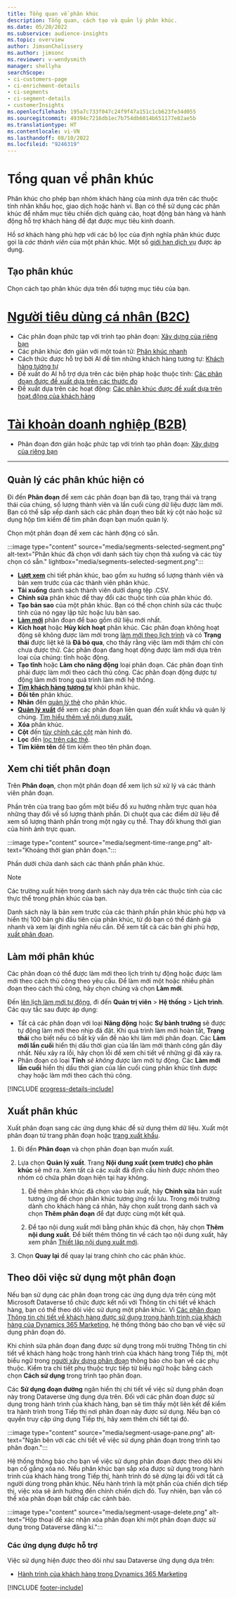 ```yaml
---
title: Tổng quan về phân khúc
description: Tổng quan, cách tạo và quản lý phân khúc.
ms.date: 05/20/2022
ms.subservice: audience-insights
ms.topic: overview
author: JimsonChalissery
ms.author: jimsonc
ms.reviewer: v-wendysmith
manager: shellyha
searchScope:
- ci-customers-page
- ci-enrichment-details
- ci-segments
- ci-segment-details
- customerInsights
ms.openlocfilehash: 195a7c733f047c24f9f47a151c1cb623fe34d055
ms.sourcegitcommit: 49394c7216db1ec7b754db6014b651177e82ae5b
ms.translationtype: HT
ms.contentlocale: vi-VN
ms.lasthandoff: 08/10/2022
ms.locfileid: "9246319"
---
```

# <a name="segments-overview"></a>Tổng quan về phân khúc

Phân khúc cho phép bạn nhóm khách hàng của mình dựa trên các thuộc tính nhân khẩu học, giao dịch hoặc hành vi. Bạn có thể sử dụng các phân khúc để nhắm mục tiêu chiến dịch quảng cáo, hoạt động bán hàng và hành động hỗ trợ khách hàng để đạt được mục tiêu kinh doanh.

Hồ sơ khách hàng phù hợp với các bộ lọc của định nghĩa phân khúc được gọi là *các thành viên* của một phân khúc. Một số [giới hạn dịch vụ](/dynamics365/customer-insights/service-limits) được áp dụng.

## <a name="create-a-segment"></a>Tạo phân khúc

Chọn cách tạo phân khúc dựa trên đối tượng mục tiêu của bạn.

# <a name="individual-consumers-b-to-c"></a>[Người tiêu dùng cá nhân (B2C)](#tab/b2c)

- Các phân đoạn phức tạp với trình tạo phân đoạn: [Xây dựng của riêng bạn](segment-builder.md)
- Các phân khúc đơn giản với một toán tử: [Phân khúc nhanh](segment-quick.md)
- Cách thức được hỗ trợ bởi AI để tìm những khách hàng tương tự: [Khách hàng tương tự](find-similar-customer-segments.md)
- Đề xuất do AI hỗ trợ dựa trên các biện pháp hoặc thuộc tính: [Các phân đoạn được đề xuất dựa trên các thước đo](suggested-segments.md)
- Đề xuất dựa trên các hoạt động: [Các phân khúc được đề xuất dựa trên hoạt động của khách hàng](suggested-segments-activity.md)

# <a name="business-accounts-b-to-b"></a>[Tài khoản doanh nghiệp (B2B)](#tab/b2b)

- Phân đoạn đơn giản hoặc phức tạp với trình tạo phân đoạn: [Xây dựng của riêng bạn](segment-builder.md)

---

## <a name="manage-existing-segments"></a>Quản lý các phân khúc hiện có

Đi đến **Phân đoạn** để xem các phân đoạn bạn đã tạo, trạng thái và trạng thái của chúng, số lượng thành viên và lần cuối cùng dữ liệu được làm mới. Bạn có thể sắp xếp danh sách các phân đoạn theo bất kỳ cột nào hoặc sử dụng hộp tìm kiếm để tìm phân đoạn bạn muốn quản lý.

Chọn một phân đoạn để xem các hành động có sẵn.

:::image type="content" source="media/segments-selected-segment.png" alt-text="Phân khúc đã chọn với danh sách tùy chọn thả xuống và các tùy chọn có sẵn." lightbox="media/segments-selected-segment.png":::

- [**Lượt xem**](#view-segment-details) chi tiết phân khúc, bao gồm xu hướng số lượng thành viên và bản xem trước của các thành viên phân khúc.
- **Tải xuống** danh sách thành viên dưới dạng tệp .CSV.
- **Chỉnh sửa** phân khúc để thay đổi các thuộc tính của phân khúc đó.
- **Tạo bản sao** của một phân khúc. Bạn có thể chọn chỉnh sửa các thuộc tính của nó ngay lập tức hoặc lưu bản sao.
- [**Làm mới**](#refresh-segments) phân đoạn để bao gồm dữ liệu mới nhất.
- **Kích hoạt** hoặc **Hủy kích hoạt** phân khúc. Các phân đoạn không hoạt động sẽ không được làm mới trong [làm mới theo lịch trình](schedule-refresh.md) và có **Trạng thái** được liệt kê là **Đã bỏ qua**, cho thấy rằng việc làm mới thậm chí còn chưa được thử. Các phân đoạn đang hoạt động được làm mới dựa trên loại của chúng: tĩnh hoặc động.
- **Tạo tĩnh** hoặc **Làm cho năng động** loại phân đoạn. Các phân đoạn tĩnh phải được làm mới theo cách thủ công. Các phân đoạn động được tự động làm mới trong quá trình làm mới hệ thống.
- [**Tìm khách hàng tương tự**](find-similar-customer-segments.md) khỏi phân khúc.
- **Đổi tên** phân khúc.
- **Nhãn** đến [quản lý thẻ](work-with-tags-columns.md#manage-tags) cho phân khúc.
- [**Quản lý xuất**](#export-segments) để xem các phân đoạn liên quan đến xuất khẩu và quản lý chúng. [Tìm hiểu thêm về nội dung xuất.](export-destinations.md)
- **Xóa** phân khúc.
- **Cột** đến [tùy chỉnh các cột](work-with-tags-columns.md#customize-columns) màn hình đó.
- **Lọc** đến [lọc trên các thẻ](work-with-tags-columns.md#filter-on-tags).
- **Tim kiêm tên** để tìm kiếm theo tên phân đoạn.

## <a name="view-segment-details"></a>Xem chi tiết phân đoạn

Trên **Phân đoạn**, chọn một phân đoạn để xem lịch sử xử lý và các thành viên phân đoạn.

Phần trên của trang bao gồm một biểu đồ xu hướng nhằm trực quan hóa những thay đổi về số lượng thành phần. Di chuột qua các điểm dữ liệu để xem số lượng thành phần trong một ngày cụ thể. Thay đổi khung thời gian của hình ảnh trực quan.

:::image type="content" source="media/segment-time-range.png" alt-text="Khoảng thời gian phân đoạn.":::

Phần dưới chứa danh sách các thành phần phân khúc.

> [!NOTE]
> Các trường xuất hiện trong danh sách này dựa trên các thuộc tính của các thực thể trong phân khúc của bạn.
>
>Danh sách này là bản xem trước của các thành phần phân khúc phù hợp và hiển thị 100 bản ghi đầu tiên của phân khúc, từ đó bạn có thể đánh giá nhanh và xem lại định nghĩa nếu cần. Để xem tất cả các bản ghi phù hợp, [xuất phân đoạn](export-destinations.md).

## <a name="refresh-segments"></a>Làm mới phân khúc

Các phân đoạn có thể được làm mới theo lịch trình tự động hoặc được làm mới theo cách thủ công theo yêu cầu. Để làm mới một hoặc nhiều phân đoạn theo cách thủ công, hãy chọn chúng và chọn **Làm mới**.

Đến [lên lịch làm mới tự động](schedule-refresh.md), đi đến **Quản trị viên** > **Hệ thống** > **Lịch trình**. Các quy tắc sau được áp dụng:

- Tất cả các phân đoạn với loại **Năng động** hoặc **Sự bành trướng** sẽ được tự động làm mới theo nhịp đã đặt. Khi quá trình làm mới hoàn tất, **Trạng thái** cho biết nếu có bất kỳ vấn đề nào khi làm mới phân đoạn. Các **Làm mới lần cuối** hiển thị dấu thời gian của lần làm mới thành công gần đây nhất. Nếu xảy ra lỗi, hãy chọn lỗi để xem chi tiết về những gì đã xảy ra.
- Phân đoạn có loại **Tĩnh** *sẽ không* được làm mới tự động. Các **Làm mới lần cuối** hiển thị dấu thời gian của lần cuối cùng phân khúc tĩnh được chạy hoặc làm mới theo cách thủ công.

[!INCLUDE [progress-details-include](includes/progress-details-pane.md)]

## <a name="export-segments"></a>Xuất phân khúc

Xuất phân đoạn sang các ứng dụng khác để sử dụng thêm dữ liệu. Xuất một phân đoạn từ trang phân đoạn hoặc [trang xuất khẩu](export-destinations.md).

1. Đi đến **Phân đoạn** và chọn phân đoạn bạn muốn xuất.

1. Lựa chọn **Quản lý xuất**. Trang **Nội dung xuất (xem trước) cho phân khúc** sẽ mở ra. Xem tất cả các xuất đã định cấu hình được nhóm theo nhóm có chứa phân đoạn hiện tại hay không.

   1. Để thêm phân khúc đã chọn vào bản xuất, hãy **Chỉnh sửa** bản xuất tương ứng để chọn phân khúc tương ứng rồi lưu. Trong môi trường dành cho khách hàng cá nhân, hãy chọn xuất trong danh sách và chọn **Thêm phân đoạn** để đạt được cùng một kết quả.

   1. Để tạo nội dung xuất mới bằng phân khúc đã chọn, hãy chọn **Thêm nội dung xuất**. Để biết thêm thông tin về cách tạo nội dung xuất, hãy xem phần [Thiết lập nội dung xuất mới](export-destinations.md#set-up-a-new-export).

1. Chọn **Quay lại** để quay lại trang chính cho các phân khúc.

## <a name="track-usage-of-a-segment"></a>Theo dõi việc sử dụng một phân đoạn

Nếu bạn sử dụng các phân đoạn trong các ứng dụng dựa trên cùng một Microsoft Dataverse tổ chức được kết nối với Thông tin chi tiết về khách hàng, bạn có thể theo dõi việc sử dụng một phân khúc. Vì [Các phân đoạn Thông tin chi tiết về khách hàng được sử dụng trong hành trình của khách hàng của Dynamics 365 Marketing](/dynamics365/marketing/real-time-marketing-ci-profile), hệ thống thông báo cho bạn về việc sử dụng phân đoạn đó.

Khi chỉnh sửa phân đoạn đang được sử dụng trong môi trường Thông tin chi tiết về khách hàng hoặc trong hành trình của khách hàng trong Tiếp thị, một biểu ngữ trong [người xây dựng phân đoạn](segment-builder.md) thông báo cho bạn về các phụ thuộc. Kiểm tra chi tiết phụ thuộc trực tiếp từ biểu ngữ hoặc bằng cách chọn **Cách sử dụng** trong trình tạo phân đoạn.

Các **Sử dụng đoạn đường** ngăn hiển thị chi tiết về việc sử dụng phân đoạn này trong Dataverse ứng dụng dựa trên. Đối với các phân đoạn được sử dụng trong hành trình của khách hàng, bạn sẽ tìm thấy một liên kết để kiểm tra hành trình trong Tiếp thị nơi phân đoạn này được sử dụng. Nếu bạn có quyền truy cập ứng dụng Tiếp thị, hãy xem thêm chi tiết tại đó.

:::image type="content" source="media/segment-usage-pane.png" alt-text="Ngăn bên với các chi tiết về việc sử dụng phân đoạn trong trình tạo phân đoạn.":::

Hệ thống thông báo cho bạn về việc sử dụng phân đoạn được theo dõi khi bạn cố gắng xóa nó. Nếu phân khúc bạn sắp xóa được sử dụng trong hành trình của khách hàng trong Tiếp thị, hành trình đó sẽ dừng lại đối với tất cả người dùng trong phân khúc. Nếu hành trình là một phần của chiến dịch tiếp thị, việc xóa sẽ ảnh hưởng đến chính chiến dịch đó. Tuy nhiên, bạn vẫn có thể xóa phân đoạn bất chấp các cảnh báo.

:::image type="content" source="media/segment-usage-delete.png" alt-text="Hộp thoại để xác nhận xóa phân đoạn khi một phân đoạn được sử dụng trong Dataverse đăng kí.":::

### <a name="supported-apps"></a>Các ứng dụng được hỗ trợ

Việc sử dụng hiện được theo dõi như sau Dataverse ứng dụng dựa trên:

- [Hành trình của khách hàng trong Dynamics 365 Marketing](/dynamics365/marketing/real-time-marketing-ci-profile)

[!INCLUDE [footer-include](includes/footer-banner.md)]
